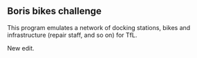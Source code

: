 ## Boris bikes challenge

This program emulates a network of docking stations, bikes and infrastructure (repair staff, and so on) for TfL.

New edit.

